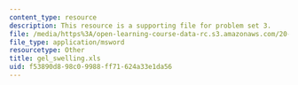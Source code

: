 ```yaml
---
content_type: resource
description: This resource is a supporting file for problem set 3.
file: /media/https%3A/open-learning-course-data-rc.s3.amazonaws.com/20-462j-molecular-principles-of-biomaterials-spring-2006/f53890d898c09988ff71624a33e1da56_gel_swelling.xls
file_type: application/msword
resourcetype: Other
title: gel_swelling.xls
uid: f53890d8-98c0-9988-ff71-624a33e1da56
---
```

